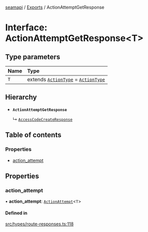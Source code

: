 [seamapi](../README.md) / [Exports](../modules.md) / ActionAttemptGetResponse

# Interface: ActionAttemptGetResponse<T\>

## Type parameters

| Name | Type |
| :------ | :------ |
| `T` | extends [`ActionType`](../modules.md#actiontype) = [`ActionType`](../modules.md#actiontype) |

## Hierarchy

- **`ActionAttemptGetResponse`**

  ↳ [`AccessCodeCreateResponse`](AccessCodeCreateResponse.md)

## Table of contents

### Properties

- [action\_attempt](ActionAttemptGetResponse.md#action_attempt)

## Properties

### action\_attempt

• **action\_attempt**: [`ActionAttempt`](../modules.md#actionattempt)<`T`\>

#### Defined in

[src/types/route-responses.ts:118](https://github.com/seamapi/javascript/blob/main/src/types/route-responses.ts#L118)
